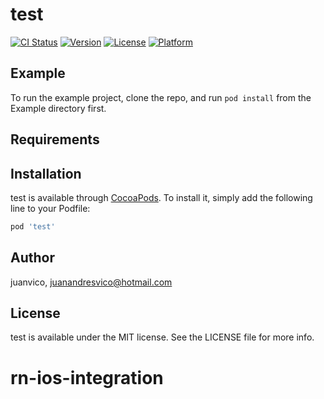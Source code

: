 # test

[![CI Status](https://img.shields.io/travis/juanvico/test.svg?style=flat)](https://travis-ci.org/juanvico/test)
[![Version](https://img.shields.io/cocoapods/v/test.svg?style=flat)](https://cocoapods.org/pods/test)
[![License](https://img.shields.io/cocoapods/l/test.svg?style=flat)](https://cocoapods.org/pods/test)
[![Platform](https://img.shields.io/cocoapods/p/test.svg?style=flat)](https://cocoapods.org/pods/test)

## Example

To run the example project, clone the repo, and run `pod install` from the Example directory first.

## Requirements

## Installation

test is available through [CocoaPods](https://cocoapods.org). To install
it, simply add the following line to your Podfile:

```ruby
pod 'test'
```

## Author

juanvico, juanandresvico@hotmail.com

## License

test is available under the MIT license. See the LICENSE file for more info.
# rn-ios-integration
